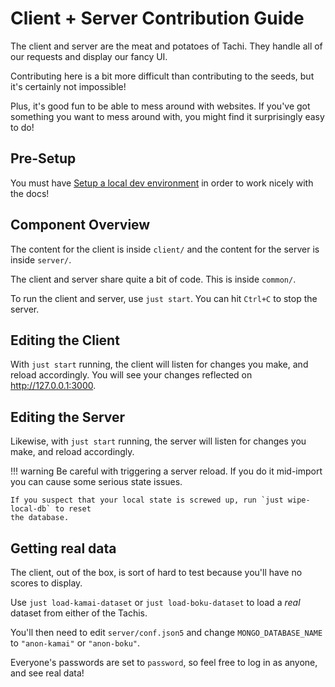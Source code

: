 # Client + Server Contribution Guide

The client and server are the meat and potatoes of Tachi. They handle all of our requests and display our fancy UI.

Contributing here is a bit more difficult than contributing to the seeds, but it's certainly not impossible!

Plus, it's good fun to be able to mess around with websites. If you've got something you want to mess around with, you might find it surprisingly easy to do!

## Pre-Setup

You must have [Setup a local dev environment](../setup.md) in order to work nicely with the docs!

## Component Overview

The content for the client is inside `client/` and the content for the server is inside `server/`.

The client and server share quite a bit of code. This is inside `common/`.

To run the client and server, use `just start`. You can hit `Ctrl+C` to stop the server.

## Editing the Client

With `just start` running, the client will listen for changes you make, and reload accordingly. You will see your changes reflected on http://127.0.0.1:3000.

## Editing the Server

Likewise, with `just start` running, the server will listen for changes you make, and reload accordingly.

!!! warning
	Be careful with triggering a server reload. If you do it mid-import you can cause some serious state issues.

	If you suspect that your local state is screwed up, run `just wipe-local-db` to reset
	the database.

## Getting real data

The client, out of the box, is sort of hard to test because you'll have no scores to display.

Use `just load-kamai-dataset` or `just load-boku-dataset` to load a *real* dataset from either of the Tachis.

You'll then need to edit `server/conf.json5` and change `MONGO_DATABASE_NAME` to `"anon-kamai"` or `"anon-boku"`.

Everyone's passwords are set to `password`, so feel free to log in as anyone, and see real data!